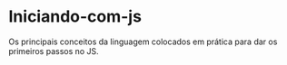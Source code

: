 # Iniciando-com-js
Os principais conceitos da linguagem colocados em prática para dar os primeiros passos no JS.
